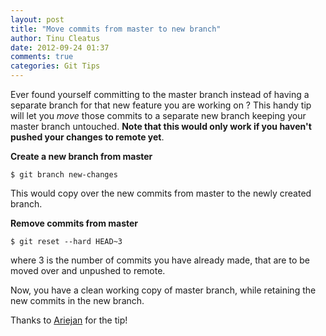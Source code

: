 ```yaml
---
layout: post
title: "Move commits from master to new branch"
author: Tinu Cleatus
date: 2012-09-24 01:37
comments: true
categories: Git Tips
---
```


Ever found yourself committing to the master branch instead of having a separate branch for that new feature you are working on ? This handy tip will let you *move* those commits to a separate new branch keeping your master branch untouched. **Note that this would only work if you haven't pushed your changes to remote yet**.

**Create a new branch from master**

```
$ git branch new-changes
```

This would copy over the new commits from master to the newly created branch.

**Remove commits from master**

```
$ git reset --hard HEAD~3
```

where 3 is the number of commits you have already made, that are to be moved over and unpushed to remote.

Now, you have a clean working copy of master branch, while retaining the new commits in the new branch.

Thanks to [Ariejan](http://ariejan.net/2012/08/14/move-your-latest-commits-to-a-separate-branch) for the tip!